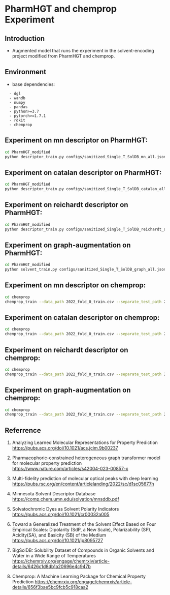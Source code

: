 # PharmHGT and chemprop Experiment

## Introduction
* Augmented model that runs the experiment in the solvent-encoding project modified from PharmHGT and chemprop.

## Environment
* base dependencies:
```
  - dgl
  - wandb
  - numpy
  - pandas
  - python>=3.7
  - pytorch>=1.7.1
  - rdkit
  - chemprop
```

## Experiment on mn descriptor on PharmHGT:
```bash
cd PharmHGT_modified
python descriptor_train.py configs/sanitized_Single_T_SolDB_mn_all.json
```
## Experiment on catalan descriptor on PharmHGT:
```bash
cd PharmHGT_modified
python descriptor_train.py configs/sanitized_Single_T_SolDB_catalan_all.json
```
## Experiment on reichardt descriptor on PharmHGT:
```bash
cd PharmHGT_modified
python descriptor_train.py configs/sanitized_Single_T_SolDB_reichardt_all.json
```
## Experiment on graph-augmentation on PharmHGT:
```bash
cd PharmHGT_modified
python solvent_train.py configs/sanitized_Single_T_SolDB_graph_all.json
```

## Experiment on mn descriptor on chemprop:
```bash
cd chemprop
chemprop_train --data_path 2022_fold_0_train.csv --separate_test_path 2022_fold_0_test.csv --separate_val_path 2022_fold_0_valid.csv --save_dir model --save_preds --dataset_type regression --features_path train_mndescriptor.csv --separate_val_features_path valid_mn_descriptor.csv --separate_test_features_path test_mndescriptor.csv --epoch 200 --target_columns logsol --number_of_molecules 1 --smiles_columns smiles
```

## Experiment on catalan descriptor on chemprop:
```bash
cd chemprop
chemprop_train --data_path 2022_fold_0_train.csv --separate_test_path 2022_fold_0_test.csv --separate_val_path 2022_fold_0_valid.csv --save_dir model --save_preds --dataset_type regression --features_path train_catalandescriptor.csv --separate_val_features_path valid_catalandescriptor.csv --separate_test_features_path test_catalandescriptor.csv --epoch 200 --target_columns logsol --number_of_molecules 1 --smiles_columns smiles
```

## Experiment on reichardt descriptor on chemprop:
```bash
cd chemprop
chemprop_train --data_path 2022_fold_0_train.csv --separate_test_path 2022_fold_0_test.csv --separate_val_path 2022_fold_0_valid.csv --save_dir model --save_preds --dataset_type regression --features_path train_catalandescriptor.csv --separate_val_features_path valid_catalandescriptor.csv --separate_test_features_path test_catalandescriptor.csv --epoch 200 --target_columns logsol --number_of_molecules 1 --smiles_columns smiles
```

## Experiment on graph-augmentation on chemprop:
```bash
cd chemprop
chemprop_train --data_path 2022_fold_0_train.csv --separate_test_path 2022_fold_0_test.csv --separate_val_path 2022_fold_0_valid.csv --save_dir model --save_preds --dataset_type regression --epoch 200 --target_columns logsol --number_of_molecules 2 --smiles_columns smiles solvent
```

## Referrence
1. Analyzing Learned Molecular Representations for Property Prediction <https://pubs.acs.org/doi/10.1021/acs.jcim.9b00237> 

2. Pharmacophoric-constrained heterogeneous graph transformer model for molecular property prediction <https://www.nature.com/articles/s42004-023-00857-x>

3. Multi-fidelity prediction of molecular optical peaks with deep learning <https://pubs.rsc.org/en/content/articlelanding/2022/sc/d1sc05677h>

4. Minnesota Solvent Descriptor Database <https://comp.chem.umn.edu/solvation/mnsddb.pdf>

5. Solvatochromic Dyes as Solvent Polarity Indicators <https://pubs.acs.org/doi/10.1021/cr00032a005>

6. Toward a Generalized Treatment of the Solvent Effect Based on Four Empirical Scales: Dipolarity (SdP, a New Scale), Polarizability (SP), Acidity(SA), and Basicity (SB) of the Medium <https://pubs.acs.org/doi/10.1021/jp8095727>
7. BigSolDB: Solubility Dataset of Compounds in Organic Solvents and Water in a Wide Range of Temperatures <https://chemrxiv.org/engage/chemrxiv/article-details/6426c1d8db1a20696e4c947b>
8. Chemprop: A Machine Learning Package for Chemical Property Prediction <https://chemrxiv.org/engage/chemrxiv/article-details/656f3bae5bc9fcb5c918caa2>
